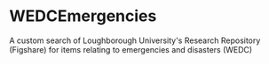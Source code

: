 # WEDCEmergencies
A custom search of Loughborough University's Research Repository (Figshare) for items relating to emergencies and disasters (WEDC)
